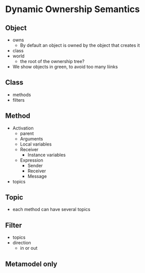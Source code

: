 # Dynamic Ownership Semantics  
  
## Object  
  
* owns  
    * By default an object is owned by the object that creates it  
* class  
* world  
    * the root of the ownership tree?  
* We show objects in green, to avoid too many liinks  
  
## Class  
  
* methods  
* filters  
  
## Method  
  
* Activation  
    * parent  
    * Arguments  
    * Local variables  
    * Receiver  
        * Instance variables  
    * Expression  
        * Sender  
        * Receiver  
        * Message  
* topics  
  
## Topic  
  
* each method can have several topics  
  
## Filter  
  
* topics  
* direction  
    * in or out  
  
## Metamodel only  
  
